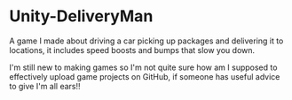 # Unity-DeliveryMan

A game I made about driving a car picking up packages and delivering it to locations, it includes speed boosts and bumps that slow you down.

I'm still new to making games so I'm not quite sure how am I supposed to effectively upload game projects on GitHub, if someone has useful advice to give I'm all ears!!
